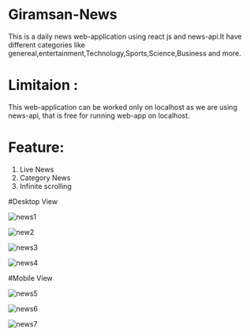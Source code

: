 # Giramsan-News
 This is a daily news web-application using react js and news-api.It have different categories like genereal,entertainment,Technology,Sports,Science,Business and more.

# Limitaion :
 This web-application can be worked only on localhost as we are using news-api, that is free for running web-app on localhost.

# Feature:
1. Live News
2. Category News
3. Infinite scrolling


#Desktop View

![news1](https://user-images.githubusercontent.com/95236961/172864457-522e4396-a7be-4832-85a6-3f3f6562ac72.png)

![new2](https://user-images.githubusercontent.com/95236961/172864432-53c99de5-ea1f-4858-a44a-d804d7b5b54f.png)

![news3](https://user-images.githubusercontent.com/95236961/172864443-dc6f1131-67f4-4f99-92f7-b07a6953db57.png)

![news4](https://user-images.githubusercontent.com/95236961/172864469-5fa5ba1b-fbe2-496f-9704-976b8dcbc40d.png)


#Mobile View


![news5](https://user-images.githubusercontent.com/95236961/172864476-34cc5e21-daeb-415b-9d42-5afe12729d91.png)

![news6](https://user-images.githubusercontent.com/95236961/172864484-16da0e19-adff-4207-be0b-1d0aad56c518.png)

![news7](https://user-images.githubusercontent.com/95236961/172864496-1ead5155-8737-45ae-8cb8-1adfad4f35b3.png)
